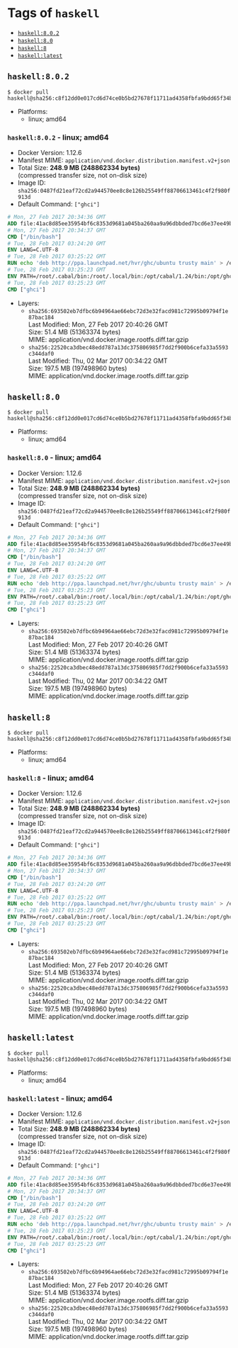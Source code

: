 <!-- THIS FILE IS GENERATED VIA './update-remote.sh' -->

# Tags of `haskell`

-	[`haskell:8.0.2`](#haskell802)
-	[`haskell:8.0`](#haskell80)
-	[`haskell:8`](#haskell8)
-	[`haskell:latest`](#haskelllatest)

## `haskell:8.0.2`

```console
$ docker pull haskell@sha256:c8f12dd0e017cd6d74ce0b5bd27678f11711ad4358fbfa9bdd65f34bf2ff7daa
```

-	Platforms:
	-	linux; amd64

### `haskell:8.0.2` - linux; amd64

-	Docker Version: 1.12.6
-	Manifest MIME: `application/vnd.docker.distribution.manifest.v2+json`
-	Total Size: **248.9 MB (248862334 bytes)**  
	(compressed transfer size, not on-disk size)
-	Image ID: `sha256:0487fd21eaf72cd2a944570ee8c8e126b25549ff88706613461c4f2f980f913d`
-	Default Command: `["ghci"]`

```dockerfile
# Mon, 27 Feb 2017 20:34:36 GMT
ADD file:41ac8d85ee35954bf6c8353d9681a045ba260aa9a96dbbded7bcd6e37ee49bea in / 
# Mon, 27 Feb 2017 20:34:37 GMT
CMD ["/bin/bash"]
# Tue, 28 Feb 2017 03:24:20 GMT
ENV LANG=C.UTF-8
# Tue, 28 Feb 2017 03:25:22 GMT
RUN echo 'deb http://ppa.launchpad.net/hvr/ghc/ubuntu trusty main' > /etc/apt/sources.list.d/ghc.list &&     apt-key adv --keyserver keyserver.ubuntu.com --recv-keys F6F88286 &&     apt-get update &&     apt-get install -y --no-install-recommends cabal-install-1.24 ghc-8.0.2 happy-1.19.5 alex-3.1.7             zlib1g-dev libtinfo-dev libsqlite3-0 libsqlite3-dev ca-certificates g++ git curl &&     curl -fSL https://github.com/commercialhaskell/stack/releases/download/v1.3.2/stack-1.3.2-linux-x86_64-static.tar.gz -o stack.tar.gz &&     curl -fSL https://github.com/commercialhaskell/stack/releases/download/v1.3.2/stack-1.3.2-linux-x86_64-static.tar.gz.asc -o stack.tar.gz.asc &&     apt-get purge -y --auto-remove curl &&     export GNUPGHOME="$(mktemp -d)" &&     gpg --keyserver ha.pool.sks-keyservers.net --recv-keys C5705533DA4F78D8664B5DC0575159689BEFB442 &&     gpg --batch --verify stack.tar.gz.asc stack.tar.gz &&     tar -xf stack.tar.gz -C /usr/local/bin --strip-components=1 &&     /usr/local/bin/stack config set system-ghc --global true &&     rm -rf "$GNUPGHOME" /var/lib/apt/lists/* /stack.tar.gz.asc /stack.tar.gz
# Tue, 28 Feb 2017 03:25:23 GMT
ENV PATH=/root/.cabal/bin:/root/.local/bin:/opt/cabal/1.24/bin:/opt/ghc/8.0.2/bin:/opt/happy/1.19.5/bin:/opt/alex/3.1.7/bin:/usr/local/sbin:/usr/local/bin:/usr/sbin:/usr/bin:/sbin:/bin
# Tue, 28 Feb 2017 03:25:23 GMT
CMD ["ghci"]
```

-	Layers:
	-	`sha256:693502eb7dfbc6b94964ae66ebc72d3e32facd981c72995b09794f1e87bac184`  
		Last Modified: Mon, 27 Feb 2017 20:40:26 GMT  
		Size: 51.4 MB (51363374 bytes)  
		MIME: application/vnd.docker.image.rootfs.diff.tar.gzip
	-	`sha256:22520ca3dbec48edd787a13dc375806985f7dd2f900b6cefa33a5593c344daf0`  
		Last Modified: Thu, 02 Mar 2017 00:34:22 GMT  
		Size: 197.5 MB (197498960 bytes)  
		MIME: application/vnd.docker.image.rootfs.diff.tar.gzip

## `haskell:8.0`

```console
$ docker pull haskell@sha256:c8f12dd0e017cd6d74ce0b5bd27678f11711ad4358fbfa9bdd65f34bf2ff7daa
```

-	Platforms:
	-	linux; amd64

### `haskell:8.0` - linux; amd64

-	Docker Version: 1.12.6
-	Manifest MIME: `application/vnd.docker.distribution.manifest.v2+json`
-	Total Size: **248.9 MB (248862334 bytes)**  
	(compressed transfer size, not on-disk size)
-	Image ID: `sha256:0487fd21eaf72cd2a944570ee8c8e126b25549ff88706613461c4f2f980f913d`
-	Default Command: `["ghci"]`

```dockerfile
# Mon, 27 Feb 2017 20:34:36 GMT
ADD file:41ac8d85ee35954bf6c8353d9681a045ba260aa9a96dbbded7bcd6e37ee49bea in / 
# Mon, 27 Feb 2017 20:34:37 GMT
CMD ["/bin/bash"]
# Tue, 28 Feb 2017 03:24:20 GMT
ENV LANG=C.UTF-8
# Tue, 28 Feb 2017 03:25:22 GMT
RUN echo 'deb http://ppa.launchpad.net/hvr/ghc/ubuntu trusty main' > /etc/apt/sources.list.d/ghc.list &&     apt-key adv --keyserver keyserver.ubuntu.com --recv-keys F6F88286 &&     apt-get update &&     apt-get install -y --no-install-recommends cabal-install-1.24 ghc-8.0.2 happy-1.19.5 alex-3.1.7             zlib1g-dev libtinfo-dev libsqlite3-0 libsqlite3-dev ca-certificates g++ git curl &&     curl -fSL https://github.com/commercialhaskell/stack/releases/download/v1.3.2/stack-1.3.2-linux-x86_64-static.tar.gz -o stack.tar.gz &&     curl -fSL https://github.com/commercialhaskell/stack/releases/download/v1.3.2/stack-1.3.2-linux-x86_64-static.tar.gz.asc -o stack.tar.gz.asc &&     apt-get purge -y --auto-remove curl &&     export GNUPGHOME="$(mktemp -d)" &&     gpg --keyserver ha.pool.sks-keyservers.net --recv-keys C5705533DA4F78D8664B5DC0575159689BEFB442 &&     gpg --batch --verify stack.tar.gz.asc stack.tar.gz &&     tar -xf stack.tar.gz -C /usr/local/bin --strip-components=1 &&     /usr/local/bin/stack config set system-ghc --global true &&     rm -rf "$GNUPGHOME" /var/lib/apt/lists/* /stack.tar.gz.asc /stack.tar.gz
# Tue, 28 Feb 2017 03:25:23 GMT
ENV PATH=/root/.cabal/bin:/root/.local/bin:/opt/cabal/1.24/bin:/opt/ghc/8.0.2/bin:/opt/happy/1.19.5/bin:/opt/alex/3.1.7/bin:/usr/local/sbin:/usr/local/bin:/usr/sbin:/usr/bin:/sbin:/bin
# Tue, 28 Feb 2017 03:25:23 GMT
CMD ["ghci"]
```

-	Layers:
	-	`sha256:693502eb7dfbc6b94964ae66ebc72d3e32facd981c72995b09794f1e87bac184`  
		Last Modified: Mon, 27 Feb 2017 20:40:26 GMT  
		Size: 51.4 MB (51363374 bytes)  
		MIME: application/vnd.docker.image.rootfs.diff.tar.gzip
	-	`sha256:22520ca3dbec48edd787a13dc375806985f7dd2f900b6cefa33a5593c344daf0`  
		Last Modified: Thu, 02 Mar 2017 00:34:22 GMT  
		Size: 197.5 MB (197498960 bytes)  
		MIME: application/vnd.docker.image.rootfs.diff.tar.gzip

## `haskell:8`

```console
$ docker pull haskell@sha256:c8f12dd0e017cd6d74ce0b5bd27678f11711ad4358fbfa9bdd65f34bf2ff7daa
```

-	Platforms:
	-	linux; amd64

### `haskell:8` - linux; amd64

-	Docker Version: 1.12.6
-	Manifest MIME: `application/vnd.docker.distribution.manifest.v2+json`
-	Total Size: **248.9 MB (248862334 bytes)**  
	(compressed transfer size, not on-disk size)
-	Image ID: `sha256:0487fd21eaf72cd2a944570ee8c8e126b25549ff88706613461c4f2f980f913d`
-	Default Command: `["ghci"]`

```dockerfile
# Mon, 27 Feb 2017 20:34:36 GMT
ADD file:41ac8d85ee35954bf6c8353d9681a045ba260aa9a96dbbded7bcd6e37ee49bea in / 
# Mon, 27 Feb 2017 20:34:37 GMT
CMD ["/bin/bash"]
# Tue, 28 Feb 2017 03:24:20 GMT
ENV LANG=C.UTF-8
# Tue, 28 Feb 2017 03:25:22 GMT
RUN echo 'deb http://ppa.launchpad.net/hvr/ghc/ubuntu trusty main' > /etc/apt/sources.list.d/ghc.list &&     apt-key adv --keyserver keyserver.ubuntu.com --recv-keys F6F88286 &&     apt-get update &&     apt-get install -y --no-install-recommends cabal-install-1.24 ghc-8.0.2 happy-1.19.5 alex-3.1.7             zlib1g-dev libtinfo-dev libsqlite3-0 libsqlite3-dev ca-certificates g++ git curl &&     curl -fSL https://github.com/commercialhaskell/stack/releases/download/v1.3.2/stack-1.3.2-linux-x86_64-static.tar.gz -o stack.tar.gz &&     curl -fSL https://github.com/commercialhaskell/stack/releases/download/v1.3.2/stack-1.3.2-linux-x86_64-static.tar.gz.asc -o stack.tar.gz.asc &&     apt-get purge -y --auto-remove curl &&     export GNUPGHOME="$(mktemp -d)" &&     gpg --keyserver ha.pool.sks-keyservers.net --recv-keys C5705533DA4F78D8664B5DC0575159689BEFB442 &&     gpg --batch --verify stack.tar.gz.asc stack.tar.gz &&     tar -xf stack.tar.gz -C /usr/local/bin --strip-components=1 &&     /usr/local/bin/stack config set system-ghc --global true &&     rm -rf "$GNUPGHOME" /var/lib/apt/lists/* /stack.tar.gz.asc /stack.tar.gz
# Tue, 28 Feb 2017 03:25:23 GMT
ENV PATH=/root/.cabal/bin:/root/.local/bin:/opt/cabal/1.24/bin:/opt/ghc/8.0.2/bin:/opt/happy/1.19.5/bin:/opt/alex/3.1.7/bin:/usr/local/sbin:/usr/local/bin:/usr/sbin:/usr/bin:/sbin:/bin
# Tue, 28 Feb 2017 03:25:23 GMT
CMD ["ghci"]
```

-	Layers:
	-	`sha256:693502eb7dfbc6b94964ae66ebc72d3e32facd981c72995b09794f1e87bac184`  
		Last Modified: Mon, 27 Feb 2017 20:40:26 GMT  
		Size: 51.4 MB (51363374 bytes)  
		MIME: application/vnd.docker.image.rootfs.diff.tar.gzip
	-	`sha256:22520ca3dbec48edd787a13dc375806985f7dd2f900b6cefa33a5593c344daf0`  
		Last Modified: Thu, 02 Mar 2017 00:34:22 GMT  
		Size: 197.5 MB (197498960 bytes)  
		MIME: application/vnd.docker.image.rootfs.diff.tar.gzip

## `haskell:latest`

```console
$ docker pull haskell@sha256:c8f12dd0e017cd6d74ce0b5bd27678f11711ad4358fbfa9bdd65f34bf2ff7daa
```

-	Platforms:
	-	linux; amd64

### `haskell:latest` - linux; amd64

-	Docker Version: 1.12.6
-	Manifest MIME: `application/vnd.docker.distribution.manifest.v2+json`
-	Total Size: **248.9 MB (248862334 bytes)**  
	(compressed transfer size, not on-disk size)
-	Image ID: `sha256:0487fd21eaf72cd2a944570ee8c8e126b25549ff88706613461c4f2f980f913d`
-	Default Command: `["ghci"]`

```dockerfile
# Mon, 27 Feb 2017 20:34:36 GMT
ADD file:41ac8d85ee35954bf6c8353d9681a045ba260aa9a96dbbded7bcd6e37ee49bea in / 
# Mon, 27 Feb 2017 20:34:37 GMT
CMD ["/bin/bash"]
# Tue, 28 Feb 2017 03:24:20 GMT
ENV LANG=C.UTF-8
# Tue, 28 Feb 2017 03:25:22 GMT
RUN echo 'deb http://ppa.launchpad.net/hvr/ghc/ubuntu trusty main' > /etc/apt/sources.list.d/ghc.list &&     apt-key adv --keyserver keyserver.ubuntu.com --recv-keys F6F88286 &&     apt-get update &&     apt-get install -y --no-install-recommends cabal-install-1.24 ghc-8.0.2 happy-1.19.5 alex-3.1.7             zlib1g-dev libtinfo-dev libsqlite3-0 libsqlite3-dev ca-certificates g++ git curl &&     curl -fSL https://github.com/commercialhaskell/stack/releases/download/v1.3.2/stack-1.3.2-linux-x86_64-static.tar.gz -o stack.tar.gz &&     curl -fSL https://github.com/commercialhaskell/stack/releases/download/v1.3.2/stack-1.3.2-linux-x86_64-static.tar.gz.asc -o stack.tar.gz.asc &&     apt-get purge -y --auto-remove curl &&     export GNUPGHOME="$(mktemp -d)" &&     gpg --keyserver ha.pool.sks-keyservers.net --recv-keys C5705533DA4F78D8664B5DC0575159689BEFB442 &&     gpg --batch --verify stack.tar.gz.asc stack.tar.gz &&     tar -xf stack.tar.gz -C /usr/local/bin --strip-components=1 &&     /usr/local/bin/stack config set system-ghc --global true &&     rm -rf "$GNUPGHOME" /var/lib/apt/lists/* /stack.tar.gz.asc /stack.tar.gz
# Tue, 28 Feb 2017 03:25:23 GMT
ENV PATH=/root/.cabal/bin:/root/.local/bin:/opt/cabal/1.24/bin:/opt/ghc/8.0.2/bin:/opt/happy/1.19.5/bin:/opt/alex/3.1.7/bin:/usr/local/sbin:/usr/local/bin:/usr/sbin:/usr/bin:/sbin:/bin
# Tue, 28 Feb 2017 03:25:23 GMT
CMD ["ghci"]
```

-	Layers:
	-	`sha256:693502eb7dfbc6b94964ae66ebc72d3e32facd981c72995b09794f1e87bac184`  
		Last Modified: Mon, 27 Feb 2017 20:40:26 GMT  
		Size: 51.4 MB (51363374 bytes)  
		MIME: application/vnd.docker.image.rootfs.diff.tar.gzip
	-	`sha256:22520ca3dbec48edd787a13dc375806985f7dd2f900b6cefa33a5593c344daf0`  
		Last Modified: Thu, 02 Mar 2017 00:34:22 GMT  
		Size: 197.5 MB (197498960 bytes)  
		MIME: application/vnd.docker.image.rootfs.diff.tar.gzip

